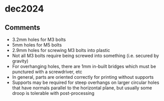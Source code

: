 # dec2024
## Comments
- 3.2mm holes for M3 bolts
- 5mm holes for M5 bolts
- 2.9mm holes for screwing M3 bolts into plastic
- Not all M3 bolts require being screwed into something (i.e. secured by gravity)
- For overhanging holes, there are 1mm in-built bridges which must be punctured with a screwdriver, etc
- In general, parts are oriented correctly for printing without supports
- Supports may be required for steep overhangs on larger circular holes that have normals parallel to the horizontal plane, but usually some droop is tolerable with post-processing

